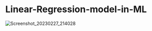 # Linear-Regression-model-in-ML

![Screenshot_20230227_214028](https://user-images.githubusercontent.com/106027109/221617016-f36ef919-88e9-4d87-95eb-167a799f35f0.png)
